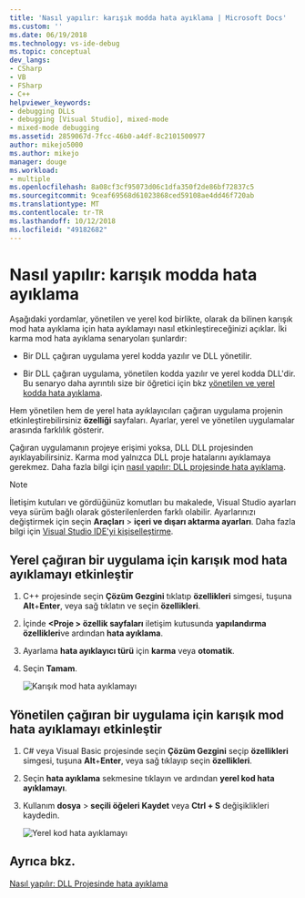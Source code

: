 ```yaml
---
title: 'Nasıl yapılır: karışık modda hata ayıklama | Microsoft Docs'
ms.custom: ''
ms.date: 06/19/2018
ms.technology: vs-ide-debug
ms.topic: conceptual
dev_langs:
- CSharp
- VB
- FSharp
- C++
helpviewer_keywords:
- debugging DLLs
- debugging [Visual Studio], mixed-mode
- mixed-mode debugging
ms.assetid: 2859067d-7fcc-46b0-a4df-8c2101500977
author: mikejo5000
ms.author: mikejo
manager: douge
ms.workload:
- multiple
ms.openlocfilehash: 8a08cf3cf95073d06c1dfa350f2de86bf72837c5
ms.sourcegitcommit: 9ceaf69568d61023868ced59108ae4dd46f720ab
ms.translationtype: MT
ms.contentlocale: tr-TR
ms.lasthandoff: 10/12/2018
ms.locfileid: "49182682"
---
```

# <a name="how-to-debug-in-mixed-mode"></a>Nasıl yapılır: karışık modda hata ayıklama
Aşağıdaki yordamlar, yönetilen ve yerel kod birlikte, olarak da bilinen karışık mod hata ayıklama için hata ayıklamayı nasıl etkinleştireceğinizi açıklar. İki karma mod hata ayıklama senaryoları şunlardır:  
  
- Bir DLL çağıran uygulama yerel kodda yazılır ve DLL yönetilir. 
  
- Bir DLL çağıran uygulama, yönetilen kodda yazılır ve yerel kodda DLL'dir. Bu senaryo daha ayrıntılı size bir öğretici için bkz [yönetilen ve yerel kodda hata ayıklama](../debugger/how-to-debug-managed-and-native-code.md).
   
Hem yönetilen hem de yerel hata ayıklayıcıları çağıran uygulama projenin etkinleştirebilirsiniz **özelliği** sayfaları. Ayarlar, yerel ve yönetilen uygulamalar arasında farklılık gösterir. 

Çağıran uygulamanın projeye erişimi yoksa, DLL DLL projesinden ayıklayabilirsiniz. Karma mod yalnızca DLL proje hatalarını ayıklamaya gerekmez. Daha fazla bilgi için [nasıl yapılır: DLL projesinde hata ayıklama](../debugger/how-to-debug-from-a-dll-project.md). 

> [!NOTE]
> İletişim kutuları ve gördüğünüz komutları bu makalede, Visual Studio ayarları veya sürüm bağlı olarak gösterilenlerden farklı olabilir. Ayarlarınızı değiştirmek için seçin **Araçları** > **içeri ve dışarı aktarma ayarları**. Daha fazla bilgi için [Visual Studio IDE'yi kişiselleştirme](../ide/personalizing-the-visual-studio-ide.md).

## <a name="enable-mixed-mode-debugging-for-a-native-calling-app"></a>Yerel çağıran bir uygulama için karışık mod hata ayıklamayı etkinleştir  
  
1. C++ projesinde seçin **Çözüm Gezgini** tıklatıp **özellikleri** simgesi, tuşuna **Alt**+**Enter**, veya sağ tıklatın ve seçin **özellikleri**.
   
1. İçinde  **\<Proje > özellik sayfaları** iletişim kutusunda **yapılandırma özellikleri**ve ardından **hata ayıklama**.  
   
1. Ayarlama **hata ayıklayıcı türü** için **karma** veya **otomatik**.
   
1. Seçin **Tamam**.
   
   ![Karışık mod hata ayıklamayı](../debugger/media/dbg-mixed-mode-from-native.png "karışık modda hata ayıklama etkinleştirme")

## <a name="enable-mixed-mode-debugging-for-a-managed-calling-app"></a>Yönetilen çağıran bir uygulama için karışık mod hata ayıklamayı etkinleştir  
  
1. C# veya Visual Basic projesinde seçin **Çözüm Gezgini** seçip **özellikleri** simgesi, tuşuna **Alt**+**Enter**, veya sağ tıklayıp seçin **özellikleri**.
   
1. Seçin **hata ayıklama** sekmesine tıklayın ve ardından **yerel kod hata ayıklamayı**.
   
1. Kullanım **dosya** > **seçili öğeleri Kaydet** veya **Ctrl + S** değişiklikleri kaydedin.

   ![Yerel kod hata ayıklamayı](../debugger/media/dbg-mixed-mode-from-csharp.png "yerel kod hata ayıklamayı etkinleştir")
  
## <a name="see-also"></a>Ayrıca bkz.  
 [Nasıl yapılır: DLL Projesinde hata ayıklama](../debugger/how-to-debug-from-a-dll-project.md)